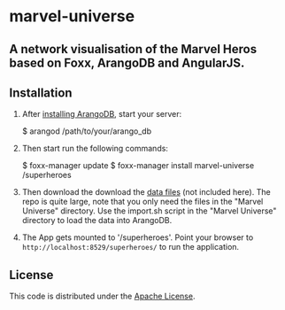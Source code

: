 # marvel-universe
## A network visualisation of the Marvel Heros based on Foxx, ArangoDB and AngularJS.


## Installation

1. After [installing ArangoDB](http://www.arangodb.org/download), start your server:

    $ arangod /path/to/your/arango_db

2. Then start run the following commands:

    $ foxx-manager update
    $ foxx-manager install marvel-universe /superheroes


3. Then download the download the [data files](https://github.com/triAGENS/ArangoDB-Data/tree/master/Graphs/Marvel%20Universe) (not included here). The repo is quite large, note that you only need the files in the "Marvel Universe" directory. Use the import.sh script in the "Marvel Universe" directory to load the data into ArangoDB.

4. The App gets mounted to '/superheroes'. Point your browser to `http://localhost:8529/superheroes/` to run the application. 

## License

This code is distributed under the [Apache License](http://www.apache.org/licenses/LICENSE-2.0).
